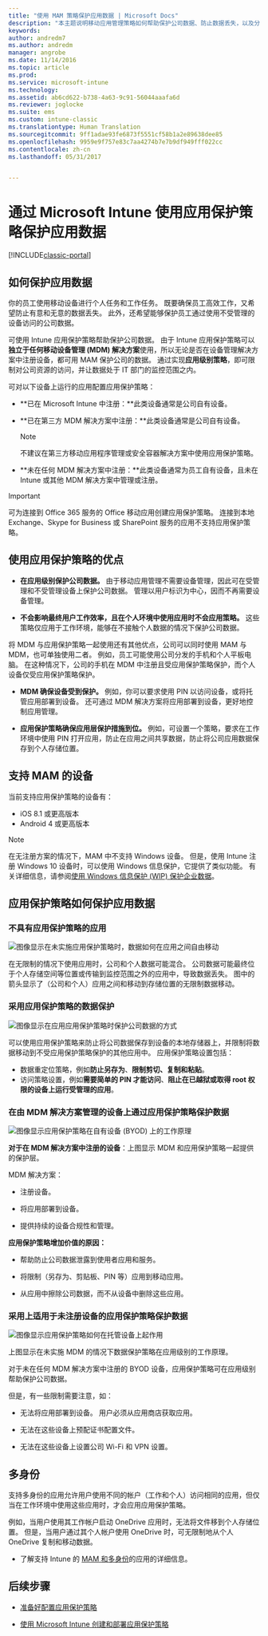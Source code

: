 ```yaml
---
title: "使用 MAM 策略保护应用数据 | Microsoft Docs"
description: "本主题说明移动应用管理策略如何帮助保护公司数据、防止数据丢失，以及分别保存个人和工作信息。"
keywords: 
author: andredm7
ms.author: andredm
manager: angrobe
ms.date: 11/14/2016
ms.topic: article
ms.prod: 
ms.service: microsoft-intune
ms.technology: 
ms.assetid: ab6cd622-b738-4a63-9c91-56044aaafa6d
ms.reviewer: joglocke
ms.suite: ems
ms.custom: intune-classic
ms.translationtype: Human Translation
ms.sourcegitcommit: 9ff1adae93fe6873f5551cf58b1a2e89638dee85
ms.openlocfilehash: 9959e9f757e83c7aa4274b7e7b9df949fff022cc
ms.contentlocale: zh-cn
ms.lasthandoff: 05/31/2017


---
```


# <a name="protect-app-data-using-app-protection-policies-with-microsoft-intune"></a>通过 Microsoft Intune 使用应用保护策略保护应用数据

[!INCLUDE[classic-portal](../includes/classic-portal.md)]

## <a name="how-you-can-protect-app-data"></a>如何保护应用数据
你的员工使用移动设备进行个人任务和工作任务。 既要确保员工高效工作，又希望防止有意和无意的数据丢失。  此外，还希望能够保护员工通过使用不受管理的设备访问的公司数据。

可使用 Intune 应用保护策略帮助保护公司数据。 由于 Intune 应用保护策略可以**独立于任何移动设备管理 (MDM) 解决方案**使用，所以无论是否在设备管理解决方案中注册设备，都可用 MAM 保护公司的数据。 通过实现**应用级别策略**，即可限制对公司资源的访问，并让数据处于 IT 部门的监控范围之内。

可对以下设备上运行的应用配置应用保护策略：

-   **已在 Microsoft Intune 中注册：**此类设备通常是公司自有设备。

-   **已在第三方 MDM 解决方案中注册：**此类设备通常是公司自有设备。

      > [!NOTE]
      > 不建议在第三方移动应用程序管理或安全容器解决方案中使用应用保护策略。

-   **未在任何 MDM 解决方案中注册：**此类设备通常为员工自有设备，且未在 Intune 或其他 MDM 解决方案中管理或注册。

> [!IMPORTANT]
> 可为连接到 Office 365 服务的 Office 移动应用创建应用保护策略。 连接到本地 Exchange、Skype for Business 或 SharePoint 服务的应用不支持应用保护策略。

## <a name="benefits-of-using-app-protection-policies"></a>使用应用保护策略的优点

-   **在应用级别保护公司数据。** 由于移动应用管理不需要设备管理，因此可在受管理和不受管理设备上保护公司数据。 管理以用户标识为中心，因而不再需要设备管理。

-   **不会影响最终用户工作效率，且在个人环境中使用应用时不会应用策略。** 这些策略仅应用于工作环境，能够在不接触个人数据的情况下保护公司数据。

将 MDM 与应用保护策略一起使用还有其他优点，公司可以同时使用 MAM 与 MDM，也可单独使用二者。 例如，员工可能使用公司分发的手机和个人平板电脑。 在这种情况下，公司的手机在 MDM 中注册且受应用保护策略保护，而个人设备仅受应用保护策略保护。

- **MDM 确保设备受到保护。** 例如，你可以要求使用 PIN 以访问设备，或将托管应用部署到设备。 还可通过 MDM 解决方案将应用部署到设备，更好地控制应用管理。

- **应用保护策略确保应用层保护措施到位。** 例如，可设置一个策略，要求在工作环境中使用 PIN 打开应用，防止在应用之间共享数据，防止将公司应用数据保存到个人存储位置。

## <a name="devices-that-support-mam"></a>支持 MAM 的设备
当前支持应用保护策略的设备有：
-   iOS 8.1 或更高版本
-   Android 4 或更高版本

>[!NOTE]
>在无注册方案的情况下，MAM 中不支持 Windows 设备。 但是，使用 Intune 注册 Windows 10 设备时，可以使用 Windows 信息保护，它提供了类似功能。 有关详细信息，请参阅[使用 Windows 信息保护 (WIP) 保护企业数据](https://technet.microsoft.com/itpro/windows/keep-secure/protect-enterprise-data-using-wip)。


##  <a name="how-app-protection-policies-protect-app-data"></a>应用保护策略如何保护应用数据

###  <a name="apps-without-app-protection-policies"></a>不具有应用保护策略的应用

![图像显示在未实施应用保护策略时，数据如何在应用之间自由移动](../media/Apps_without_MAM_policies.png)

在无限制的情况下使用应用时，公司和个人数据可能混合。 公司数据可能最终位于个人存储空间等位置或传输到监控范围之外的应用中，导致数据丢失。 图中的箭头显示了（公司和个人）应用之间和移动到存储位置的无限制数据移动。

### <a name="data-protection-with-app-protection-policies"></a>采用应用保护策略的数据保护

![图像显示在应用应用保护策略时保护公司数据的方式](../media/Apps_with_mobile_app_policies.png)

可以使用应用保护策略来防止将公司数据保存到设备的本地存储器上，并限制将数据移动到不受应用保护策略保护的其他应用中。 应用保护策略设置包括：
- 数据重定位策略，例如**防止另存为**、**限制剪切、复制和粘贴**。
- 访问策略设置，例如**需要简单的 PIN 才能访问**、**阻止在已越狱或取得 root 权限的设备上运行受管理的应用**。

### <a name="data-protection-with-app-protection-on-devices-that-are-managed-by-a-mdm-solution"></a>在由 MDM 解决方案管理的设备上通过应用保护策略保护数据

![图像显示应用保护策略在自有设备 (BYOD) 上的工作原理](../media/MAM_BYOD_November.png)

**对于在 MDM 解决方案中注册的设备**：上图显示 MDM 和应用保护策略一起提供的保护层。

MDM 解决方案：

-   注册设备。

-   将应用部署到设备。

-   提供持续的设备合规性和管理。

**应用保护策略增加价值的原因：**

-   帮助防止公司数据泄露到使用者应用和服务。

-   将限制（另存为、剪贴板、PIN 等）应用到移动应用。

-   从应用中擦除公司数据，而不从设备中删除这些应用。


### <a name="data-protection-with-app-protection-policies-for-devices-without-enrollment"></a>采用上适用于未注册设备的应用保护策略保护数据

![图像显示应用保护策略如何在托管设备上起作用](../media/MAM_ManagedDevices_November.png)

上图显示在未实施 MDM 的情况下数据保护策略在应用级别的工作原理。

对于未在任何 MDM 解决方案中注册的 BYOD 设备，应用保护策略可在应用级别帮助保护公司数据。

但是，有一些限制需要注意，如：

-   无法将应用部署到设备。 用户必须从应用商店获取应用。

-   无法在这些设备上预配证书配置文件。

-   无法在这些设备上设置公司 Wi-Fi 和 VPN 设置。


## <a name="multi-identity"></a>多身份

支持多身份的应用允许用户使用不同的帐户（工作和个人）访问相同的应用，但仅当在工作环境中使用这些应用时，才会应用应用保护策略。  

例如，当用户使用其工作帐户启动 OneDrive 应用时，无法将文件移到个人存储位置。 但是，当用户通过其个人帐户使用 OneDrive 时，可无限制地从个人 OneDrive 复制和移动数据。  

- 了解支持 Intune 的 [MAM 和多身份](https://www.microsoft.com/cloud-platform/microsoft-intune-apps)的应用的详细信息。

##  <a name="next-steps"></a>后续步骤
- [准备好配置应用保护策略](get-ready-to-configure-mobile-app-management-policies-with-microsoft-intune.md)

- [使用 Microsoft Intune 创建和部署应用保护策略](create-and-deploy-mobile-app-management-policies-with-microsoft-intune.md)

